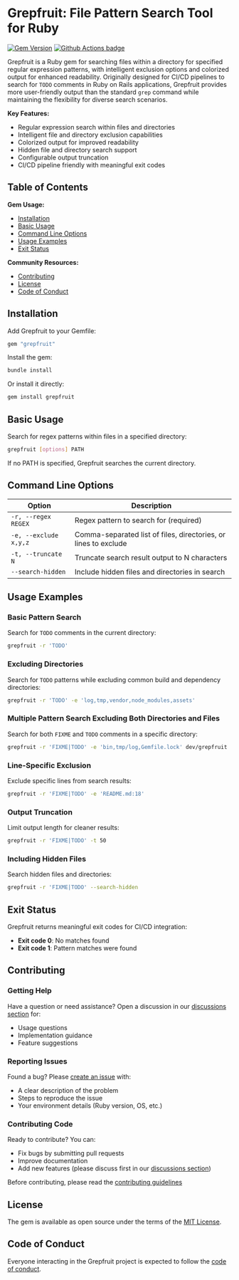 # Grepfruit: File Pattern Search Tool for Ruby

[![Gem Version](https://badge.fury.io/rb/grepfruit.svg)](http://badge.fury.io/rb/grepfruit)
[![Github Actions badge](https://github.com/brownboxdev/grepfruit/actions/workflows/ci.yml/badge.svg)](https://github.com/brownboxdev/grepfruit/actions/workflows/ci.yml)

Grepfruit is a Ruby gem for searching files within a directory for specified regular expression patterns, with intelligent exclusion options and colorized output for enhanced readability. Originally designed for CI/CD pipelines to search for `TODO` comments in Ruby on Rails applications, Grepfruit provides more user-friendly output than the standard `grep` command while maintaining the flexibility for diverse search scenarios.

**Key Features:**

- Regular expression search within files and directories
- Intelligent file and directory exclusion capabilities
- Colorized output for improved readability
- Hidden file and directory search support
- Configurable output truncation
- CI/CD pipeline friendly with meaningful exit codes

## Table of Contents

**Gem Usage:**
  - [Installation](#installation)
  - [Basic Usage](#basic-usage)
  - [Command Line Options](#command-line-options)
  - [Usage Examples](#usage-examples)
  - [Exit Status](#exit-status)

**Community Resources:**
  - [Contributing](#contributing)
  - [License](#license)
  - [Code of Conduct](#code-of-conduct)

## Installation

Add Grepfruit to your Gemfile:

```rb
gem "grepfruit"
```

Install the gem:

```bash
bundle install
```

Or install it directly:

```bash
gem install grepfruit
```

## Basic Usage

Search for regex patterns within files in a specified directory:

```bash
grepfruit [options] PATH
```

If no PATH is specified, Grepfruit searches the current directory.

## Command Line Options

| Option | Description |
|--------|-------------|
| `-r, --regex REGEX` | Regex pattern to search for (required) |
| `-e, --exclude x,y,z` | Comma-separated list of files, directories, or lines to exclude |
| `-t, --truncate N` | Truncate search result output to N characters |
| `--search-hidden` | Include hidden files and directories in search |

## Usage Examples

### Basic Pattern Search

Search for `TODO` comments in the current directory:

```bash
grepfruit -r 'TODO'
```

### Excluding Directories

Search for `TODO` patterns while excluding common build and dependency directories:

```bash
grepfruit -r 'TODO' -e 'log,tmp,vendor,node_modules,assets'
```

### Multiple Pattern Search Excluding Both Directories and Files

Search for both `FIXME` and `TODO` comments in a specific directory:

```bash
grepfruit -r 'FIXME|TODO' -e 'bin,tmp/log,Gemfile.lock' dev/grepfruit
```

### Line-Specific Exclusion

Exclude specific lines from search results:

```bash
grepfruit -r 'FIXME|TODO' -e 'README.md:18'
```

### Output Truncation

Limit output length for cleaner results:

```bash
grepfruit -r 'FIXME|TODO' -t 50
```

### Including Hidden Files

Search hidden files and directories:

```bash
grepfruit -r 'FIXME|TODO' --search-hidden
```

## Exit Status

Grepfruit returns meaningful exit codes for CI/CD integration:

- **Exit code 0**: No matches found
- **Exit code 1**: Pattern matches were found

## Contributing

### Getting Help
Have a question or need assistance? Open a discussion in our [discussions section](https://github.com/brownboxdev/grepfruit/discussions) for:
- Usage questions
- Implementation guidance
- Feature suggestions

### Reporting Issues
Found a bug? Please [create an issue](https://github.com/brownboxdev/grepfruit/issues) with:
- A clear description of the problem
- Steps to reproduce the issue
- Your environment details (Ruby version, OS, etc.)

### Contributing Code
Ready to contribute? You can:
- Fix bugs by submitting pull requests
- Improve documentation
- Add new features (please discuss first in our [discussions section](https://github.com/brownboxdev/grepfruit/discussions))

Before contributing, please read the [contributing guidelines](https://github.com/brownboxdev/grepfruit/blob/master/CONTRIBUTING.md)

## License

The gem is available as open source under the terms of the [MIT License](https://github.com/brownboxdev/grepfruit/blob/master/LICENSE.txt).

## Code of Conduct

Everyone interacting in the Grepfruit project is expected to follow the [code of conduct](https://github.com/brownboxdev/grepfruit/blob/master/CODE_OF_CONDUCT.md).

